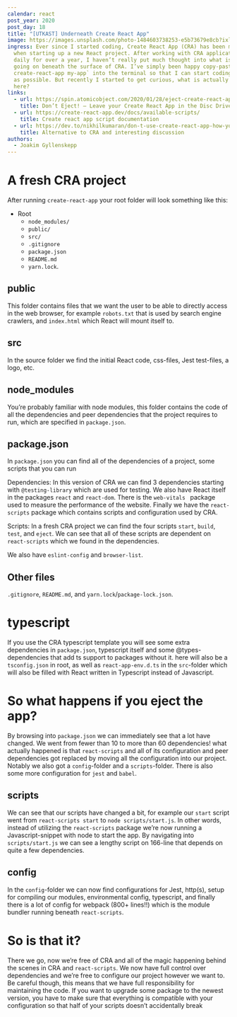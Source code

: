 ```yaml
---
calendar: react
post_year: 2020
post_day: 18
title: "[UTKAST] Underneath Create React App"
image: https://images.unsplash.com/photo-1484603738253-e5b73679e8cb?ixlib=rb-1.2.1&ixid=eyJhcHBfaWQiOjEyMDd9&auto=format&fit=crop&w=2000&q=80
ingress: Ever since I started coding, Create React App (CRA) has been my go-to
  when starting up a new React project. After working with CRA applications
  daily for over a year, I haven’t really put much thought into what is actually
  going on beneath the surface of CRA. I’ve simply been happy copy-pasting `npx
  create-react-app my-app` into the terminal so that I can start coding as soon
  as possible. But recently I started to get curious, what is actually happening
  here?
links:
  - url: https://spin.atomicobject.com/2020/01/28/eject-create-react-app-drawbacks/
    title: Don’t Eject! – Leave your Create React App in the Disc Drive
  - url: https://create-react-app.dev/docs/available-scripts/
    title: Create react app script documentation
  - url: https://dev.to/nikhilkumaran/don-t-use-create-react-app-how-you-can-set-up-your-own-reactjs-boilerplate-43l0
    title: Alternative to CRA and interesting discussion
authors:
  - Joakim Gyllenskepp
---
```

# A fresh CRA project

After running `create-react-app` your root folder will look something like this:

- Root
  - `node_modules/`
  - `public/`
  - `src/`
  - `.gitignore`
  - `package.json`
  - `README.md`
  - `yarn.lock`.

## public

This folder contains files that we want the user to be able to directly access in the web browser, for example `robots.txt` that is used by search engine crawlers, and `index.html` which React will mount itself to.

## src

In the source folder we find the initial React code, css-files, Jest test-files, a logo, etc.

## node_modules

You’re probably familiar with node modules, this folder contains the code of all the dependencies and peer dependencies that the project requires to run, which are specified in `package.json`.

## package.json

In `package.json` you can find all of the dependencies of a project, some scripts that you can run

Dependencies: In this version of CRA we can find 3 dependencies starting with `@testing-library` which are used for testing. We also have React itself in the packages `react` and `react-dom`. There is the `web-vitals ` package used to measure the performance of the website. Finally we have the `react-scripts` package which contains scripts and configuration used by CRA.

Scripts: In a fresh CRA project we can find the four scripts `start`, `build`, `test`, and `eject`. We can see that all of these scripts are dependent on `react-scripts` which we found in the dependencies.

We also have `eslint-config` and `browser-list`.

## Other files

`.gitignore`, `README.md`, and `yarn.lock`/`package-lock.json`.

# typescript

If you use the CRA typescript template you will see some extra dependencies in `package.json`, typescript itself and some @types-dependencies that add ts support to packages without it. here will also be a `tsconfig.json` in root, as well as `react-app-env.d.ts` in the `src`-folder which will also be filled with React written in Typescript instead of Javascript.

# So what happens if you eject the app?

By browsing into `package.json` we can immediately see that a lot have changed. We went from fewer than 10 to more than 60 dependencies! what actually happened is that `react-scripts` and all of its configuration and peer dependencies got replaced by moving all the configuration into our project. Notably we also got a `config`-folder and a `scripts`-folder. There is also some more configuration for `jest` and `babel`.

## scripts

We can see that our scripts have changed a bit, for example our `start` script went from `react-scripts start` to `node scripts/start.js`. In other words, instead of utilizing the `react-scripts` package we’re now running a Javascript-snippet with node to start the app. By navigating into `scripts/start.js` we can see a lengthy script on 166-line that depends on quite a few dependencies.

## config

In the `config`-folder we can now find configurations for Jest, http(s), setup for compiling our modules, environmental config, typescript, and finally there is a lot of config for webpack (800+ lines!!) which is the module bundler running beneath `react-scripts`.

# So is that it?

There we go, now we’re free of CRA and all of the magic happening behind the scenes in CRA and `react-scripts`. We now have full control over dependencies and we’re free to configure our project however we want to. Be careful though, this means that we have full responsibility for maintaining the code. If you want to upgrade some package to the newest version, you have to make sure that everything is compatible with your configuration so that half of your scripts doesn’t accidentally break